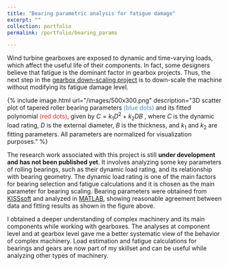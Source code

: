 ```yaml
---
title: "Bearing parametric analysis for fatigue damage"
excerpt: ""
collection: portfolio
permalink: /portfolio/bearing_params

---
```


Wind turbine gearboxes are exposed to dynamic and time-varying loads, which affect the useful life of their components. In fact, some designers believe that fatigue is the dominant factor in gearbox projects. Thus, the next step in the [gearbox down-scaling project](/portfolio/down_scaling) is to down-scale the machine without modifying its fatigue damage level.

{% include image.html url="/images/500x300.png" description="3D scatter plot of tapered roller bearing parameters <span style="color:rgb(075, 139, 191)">(blue dots)</span> and its fitted polynomial <span style="color:rgb(230, 049, 051)">(red dots)</span>, given by $C =k_1 D^2 + k_2 D B$ , where $C$ is the dynamic load rating, $D$ is the external diameter, $B$ is the thickness, and $k_1$ and $k_2$ are fitting parameters. All parameters are normalized for visualization purposes." %}

The research work associated with this project is still __under development and has not been published yet__. It involves analyzing some key parameters of rolling bearings, such as their dynamic load rating, and its relationship with bearing geometry. The dynamic load rating is one of the main factors for bearing selection and fatigue calculations and it is chosen as the main parameter for bearing scaling. Bearing parameters were obtained from [KISSsoft](https://www.kisssoft.com/en) and analyzed in [MATLAB](https://mathworks.com/products/matlab.html), showing reasonable agreement between data and fitting results as shown in the figure above.

I obtained a deeper understanding of complex machinery and its main components while working with gearboxes. The analyses at component level and at gearbox level gave me a better systematic view of the behavior of complex machinery. Load estimation and fatigue calculations for bearings and gears are now part of my skillset and can be useful while analyzing other types of machinery.